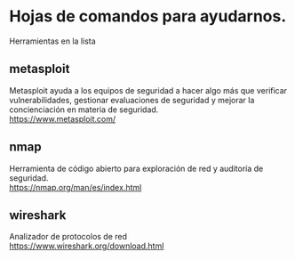 # Hojas de comandos para ayudarnos.
Herramientas en la lista

## metasploit
Metasploit ayuda a los equipos de seguridad a hacer algo más que verificar vulnerabilidades, gestionar evaluaciones de seguridad y mejorar la concienciación en materia de seguridad.  
https://www.metasploit.com/

## nmap
Herramienta de código abierto para exploración de red y auditoría de seguridad.  
https://nmap.org/man/es/index.html

## wireshark
Analizador de protocolos de red  
https://www.wireshark.org/download.html
